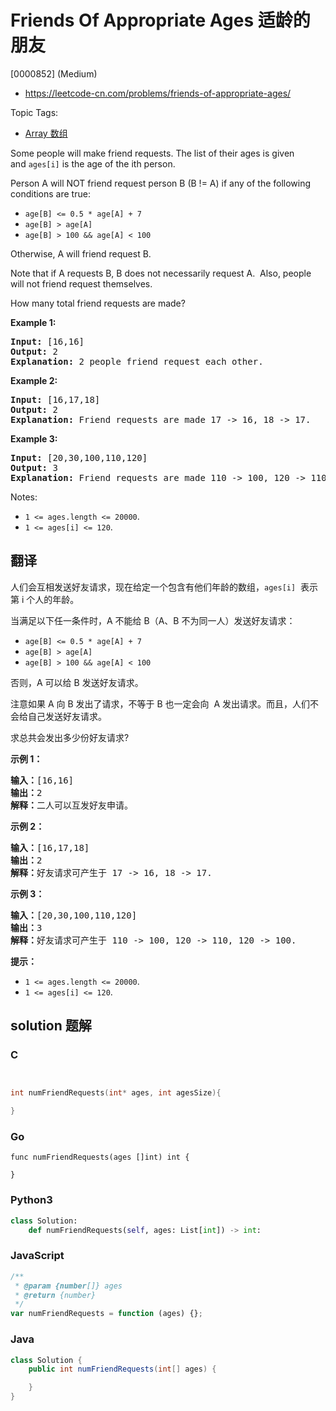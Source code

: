 # Friends Of Appropriate Ages 适龄的朋友

[0000852] (Medium)

- https://leetcode-cn.com/problems/friends-of-appropriate-ages/

Topic Tags:

- [Array 数组](https://leetcode-cn.com/tag/array/)

Some people will make friend requests. The list of their ages is given and `ages[i]` is the age of the ith person.

Person A will NOT friend request person B (B != A) if any of the following conditions are true:

- `age[B] <= 0.5 * age[A] + 7`
- `age[B] > age[A]`
- `age[B] > 100 && age[A] < 100`

Otherwise, A will friend request B.

Note that if A requests B, B does not necessarily request A.  Also, people will not friend request themselves.

How many total friend requests are made?

**Example 1:**

<pre><strong>Input: </strong>[16,16]
<strong>Output: </strong>2
<strong>Explanation: </strong>2 people friend request each other.
</pre>

**Example 2:**

<pre><strong>Input: </strong>[16,17,18]
<strong>Output: </strong>2
<strong>Explanation: </strong>Friend requests are made 17 -&gt; 16, 18 -&gt; 17.</pre>

**Example 3:**

<pre><strong>Input: </strong>[20,30,100,110,120]
<strong>Output: </strong>3
<strong>Explanation: </strong>Friend requests are made 110 -&gt; 100, 120 -&gt; 110, 120 -&gt; 100.
</pre>

Notes:

- `1 <= ages.length <= 20000`.
- `1 <= ages[i] <= 120`.

## 翻译

人们会互相发送好友请求，现在给定一个包含有他们年龄的数组，`ages[i]`  表示第 i 个人的年龄。

当满足以下任一条件时，A 不能给 B（A、B 不为同一人）发送好友请求：

- `age[B] <= 0.5 * age[A] + 7`
- `age[B] > age[A]`
- `age[B] > 100 && age[A] < 100`

否则，A 可以给 B 发送好友请求。

注意如果 A 向 B 发出了请求，不等于 B 也一定会向  A 发出请求。而且，人们不会给自己发送好友请求。

求总共会发出多少份好友请求?

**示例 1：**

<pre><strong>输入：</strong>[16,16]
<strong>输出：</strong>2
<strong>解释：</strong>二人可以互发好友申请。
</pre>

**示例 2：**

<pre><strong>输入：</strong>[16,17,18]
<strong>输出：</strong>2
<strong>解释：</strong>好友请求可产生于 17 -&gt; 16, 18 -&gt; 17.</pre>

**示例 3：**

<pre><strong>输入：</strong>[20,30,100,110,120]
<strong>输出：</strong>3
<strong>解释：</strong>好友请求可产生于 110 -&gt; 100, 120 -&gt; 110, 120 -&gt; 100.
</pre>

**提示：**

- `1 <= ages.length <= 20000`.
- `1 <= ages[i] <= 120`.

## solution 题解

### C

```c


int numFriendRequests(int* ages, int agesSize){

}
```

### Go

```golang
func numFriendRequests(ages []int) int {

}
```

### Python3

```python
class Solution:
    def numFriendRequests(self, ages: List[int]) -> int:
```

### JavaScript

```javascript
/**
 * @param {number[]} ages
 * @return {number}
 */
var numFriendRequests = function (ages) {};
```

### Java

```java
class Solution {
    public int numFriendRequests(int[] ages) {

    }
}
```
